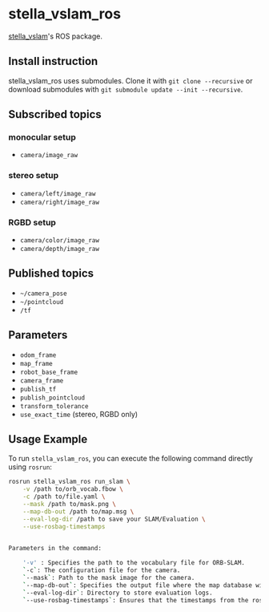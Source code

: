 # stella_vslam_ros

[stella_vslam](https://github.com/stella-cv/stella_vslam)'s ROS package.

## Install instruction

stella_vslam_ros uses submodules. Clone it with `git clone --recursive` or download submodules with `git submodule update --init --recursive`.

## Subscribed topics

### monocular setup

- `camera/image_raw`

### stereo setup

- `camera/left/image_raw`
- `camera/right/image_raw`

### RGBD setup

- `camera/color/image_raw`
- `camera/depth/image_raw`

## Published topics

- `~/camera_pose`
- `~/pointcloud`
- `/tf`

## Parameters

- `odom_frame`
- `map_frame`
- `robot_base_frame`
- `camera_frame`
- `publish_tf`
- `publish_pointcloud`
- `transform_tolerance`
- `use_exact_time` (stereo, RGBD only)

## Usage Example

To run `stella_vslam_ros`, you can execute the following command directly using `rosrun`:

```bash
rosrun stella_vslam_ros run_slam \
    -v /path to/orb_vocab.fbow \
    -c /path to/file.yaml \
    --mask /path to/mask.png \
    --map-db-out /path to/map.msg \
    --eval-log-dir /path to save your SLAM/Evaluation \
    --use-rosbag-timestamps

    
Parameters in the command:

    '-v' : Specifies the path to the vocabulary file for ORB-SLAM.
    `-c`: The configuration file for the camera.
    `--mask`: Path to the mask image for the camera.
    `--map-db-out`: Specifies the output file where the map database will be saved.
    `--eval-log-dir`: Directory to store evaluation logs.
    `--use-rosbag-timestamps`: Ensures that the timestamps from the rosbag are used for synchronization.



